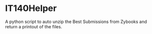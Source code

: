 # IT140Helper
A python script to auto unzip the Best Submissions from Zybooks and return a printout of the files.
